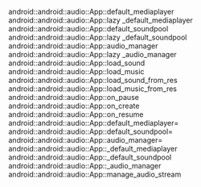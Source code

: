 android::android::audio::App::default_mediaplayer
android::android::audio::App::lazy _default_mediaplayer
android::android::audio::App::default_soundpool
android::android::audio::App::lazy _default_soundpool
android::android::audio::App::audio_manager
android::android::audio::App::lazy _audio_manager
android::android::audio::App::load_sound
android::android::audio::App::load_music
android::android::audio::App::load_sound_from_res
android::android::audio::App::load_music_from_res
android::android::audio::App::on_pause
android::android::audio::App::on_create
android::android::audio::App::on_resume
android::android::audio::App::default_mediaplayer=
android::android::audio::App::default_soundpool=
android::android::audio::App::audio_manager=
android::android::audio::App::_default_mediaplayer
android::android::audio::App::_default_soundpool
android::android::audio::App::_audio_manager
android::android::audio::App::manage_audio_stream